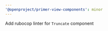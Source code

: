 ```yaml
---
'@openproject/primer-view-components': minor
---
```


Add rubocop linter for `Truncate` component

<!-- Changed components: _none_ -->
